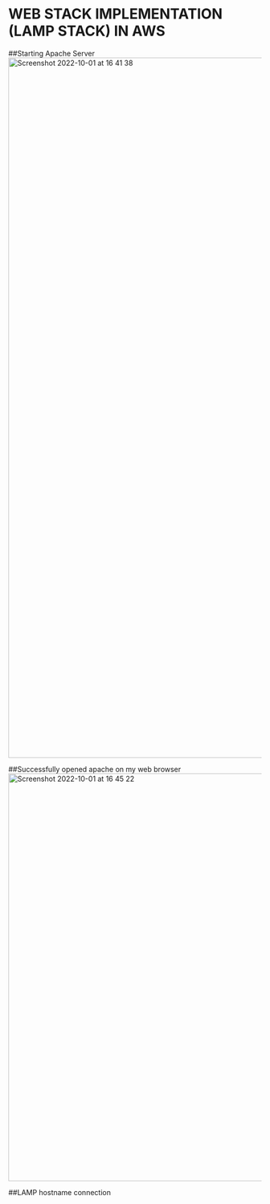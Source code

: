 # WEB STACK IMPLEMENTATION (LAMP STACK) IN AWS

##Starting Apache Server
<img width="1393" alt="Screenshot 2022-10-01 at 16 41 38" src="https://user-images.githubusercontent.com/58548431/197185047-43b2d1e5-c0e4-47aa-b26a-6a28cfef6e5d.png">

##Successfully opened apache on my web browser
<img width="811" alt="Screenshot 2022-10-01 at 16 45 22" src="https://user-images.githubusercontent.com/58548431/197185526-eb1648d1-2ef5-41f1-be03-0474a1303021.png">

##LAMP hostname connection
